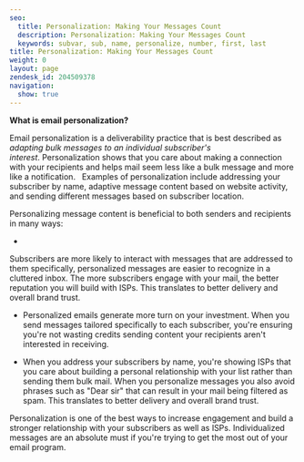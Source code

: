 ```yaml
---
seo:
  title: Personalization: Making Your Messages Count 
  description: Personalization: Making Your Messages Count 
  keywords: subvar, sub, name, personalize, number, first, last
title: Personalization: Making Your Messages Count 
weight: 0
layout: page
zendesk_id: 204509378
navigation:
  show: true
---
```


 **What is email personalization?**

Email personalization is a deliverability practice that is best described as _adapting bulk messages to an individual subscriber's interest_.&nbsp;Personalization shows that you care about making a connection with your recipients and helps&nbsp;mail seem less like a bulk message and more like a notification. **&nbsp;** Examples of personalization include addressing your subscriber by name, adaptive message content based on website activity, and sending different messages based on subscriber location.&nbsp;

Personalizing message content is beneficial to both senders and recipients in many ways:&nbsp;

- 

Subscribers are more likely to interact with messages that are addressed to them specifically, personalized messages are easier to recognize in a cluttered inbox. The more subscribers engage with your mail, the better reputation you will build with ISPs. This translates to better delivery and overall brand trust.&nbsp;

- Personalized emails generate more turn on your investment. When you send messages tailored specifically to each subscriber, you're ensuring you're not wasting credits sending content&nbsp;your recipients aren't interested in receiving.&nbsp;

- When you address your subscribers by name, you're showing ISPs that you care about building a personal relationship with your list rather than sending them bulk mail. When you personalize messages you also avoid phrases such as "Dear sir" that can result in your mail being filtered as spam. This translates to better delivery and overall brand trust.

Personalization is one of the best ways to increase engagement and build a stronger relationship with your subscribers as well as ISPs. Individualized messages are an absolute must if you're trying to get the most out of your email program.&nbsp;

&nbsp;

